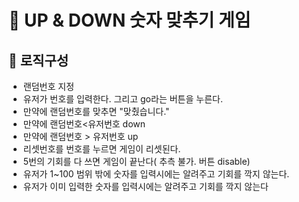 # 🫠 UP & DOWN 숫자 맞추기 게임

## 📌 로직구성

- 랜덤번호 지정
- 유저가 번호를 입력한다. 그리고 go라는 버튼을 누른다.
- 만약에 랜덤번호를 맞추면 "맞췄습니다."
- 만약에 랜덤번호<유저번호 down
- 만약에 랜덤번호 > 유저번호 up
- 리셋번호를 번호를 누르면 게임이 리셋된다.
- 5번의 기회를 다 쓰면 게임이 끝난다( 추측 불가. 버튼 disable)
- 유저가 1~100 범위 밖에 숫자를 입력시에는 알려주고 기회를 깍지 않는다.
- 유저가 이미 입력한 숫자를 입력시에는 알려주고 기회를 깍지 않는다
